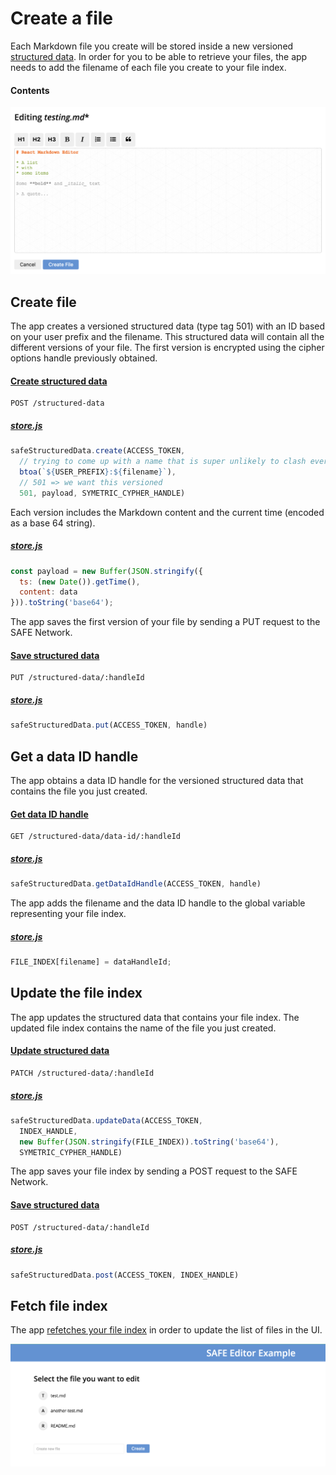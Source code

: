 # Create a file

Each Markdown file you create will be stored inside a new versioned [structured data](https://api.safedev.org/low-level-api/structured-data/). In order for you to be able to retrieve your files, the app needs to add the filename of each file you create to your file index.

#### Contents

<!-- toc -->

![Create a file](img/create-a-file.png)

## Create file

The app creates a versioned structured data (type tag 501) with an ID based on your user prefix and the filename. This structured data will contain all the different versions of your file. The first version is encrypted using the cipher options handle previously obtained.

#### [Create structured data](https://api.safedev.org/low-level-api/structured-data/create-structured-data.html)

```
POST /structured-data
```

##### [store.js](https://github.com/shankar2105/safe_examples_private/blob/ben_versioning_editor/versioning_editor/src/store.js#L122-L126)

```js
safeStructuredData.create(ACCESS_TOKEN,
  // trying to come up with a name that is super unlikely to clash ever.
  btoa(`${USER_PREFIX}:${filename}`),
  // 501 => we want this versioned
  501, payload, SYMETRIC_CYPHER_HANDLE)
```

Each version includes the Markdown content and the current time (encoded as a base 64 string).

##### [store.js](https://github.com/shankar2105/safe_examples_private/blob/ben_versioning_editor/versioning_editor/src/store.js#L111-L114)

```js
const payload = new Buffer(JSON.stringify({
  ts: (new Date()).getTime(),
  content: data
})).toString('base64');
```

The app saves the first version of your file by sending a PUT request to the SAFE Network.

#### [Save structured data](https://api.safedev.org/low-level-api/structured-data/save-structured-data.html#put-endpoint)

```
PUT /structured-data/:handleId
```

##### [store.js](https://github.com/shankar2105/safe_examples_private/blob/ben_versioning_editor/versioning_editor/src/store.js#L129)

```js
safeStructuredData.put(ACCESS_TOKEN, handle)
```

## Get a data ID handle

The app obtains a data ID handle for the versioned structured data that contains the file you just created.

#### [Get data ID handle](https://api.safedev.org/low-level-api/structured-data/get-data-id-handle.html)

```
GET /structured-data/data-id/:handleId
```

##### [store.js](https://github.com/shankar2105/safe_examples_private/blob/ben_versioning_editor/versioning_editor/src/store.js#L131)

```js
safeStructuredData.getDataIdHandle(ACCESS_TOKEN, handle)
```

The app adds the filename and the data ID handle to the global variable representing your file index.

##### [store.js](https://github.com/shankar2105/safe_examples_private/blob/ben_versioning_editor/versioning_editor/src/store.js#L134)

```js
FILE_INDEX[filename] = dataHandleId;
```

## Update the file index

The app updates the structured data that contains your file index. The updated file index contains the name of the file you just created.

#### [Update structured data](https://api.safedev.org/low-level-api/structured-data/update-structured-data.html)

```
PATCH /structured-data/:handleId
```

##### [store.js](https://github.com/shankar2105/safe_examples_private/blob/ben_versioning_editor/versioning_editor/src/store.js#L103-L106)

```js
safeStructuredData.updateData(ACCESS_TOKEN,
  INDEX_HANDLE,
  new Buffer(JSON.stringify(FILE_INDEX)).toString('base64'),
  SYMETRIC_CYPHER_HANDLE)
```

The app saves your file index by sending a POST request to the SAFE Network.

#### [Save structured data](https://api.safedev.org/low-level-api/structured-data/save-structured-data.html#post-endpoint)

```
POST /structured-data/:handleId
```

##### [store.js](https://github.com/shankar2105/safe_examples_private/blob/ben_versioning_editor/versioning_editor/src/store.js#L107)

```js
safeStructuredData.post(ACCESS_TOKEN, INDEX_HANDLE)
```

## Fetch file index

The app [refetches your file index](fetch-file-index.md) in order to update the list of files in the UI.

![Fetch file index](img/fetch-file-index.png)
